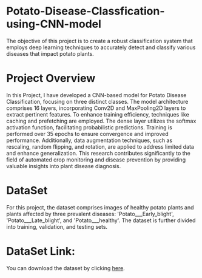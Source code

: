 # Potato-Disease-Classfication-using-CNN-model
The objective of this project is to create a robust classification system that employs deep learning techniques to accurately detect and classify various diseases that impact potato plants. 
# Project Overview
In this Project, I have developed a CNN-based model for Potato Disease Classification, focusing on three distinct classes. The model architecture comprises 16 layers, incorporating Conv2D and MaxPooling2D layers to extract pertinent features. To enhance training efficiency, techniques like caching and prefetching are employed. The dense layer utilizes the softmax activation function, facilitating probabilistic predictions. Training is performed over 35 epochs to ensure convergence and improved performance. Additionally, data augmentation techniques, such as rescaling, random flipping, and rotation, are applied to address limited data and enhance generalization. This research contributes significantly to the field of automated crop monitoring and disease prevention by providing valuable insights into plant disease diagnosis.
# DataSet
For this project, the dataset comprises images of healthy potato plants and plants affected by three prevalent diseases: 'Potato___Early_blight', 'Potato___Late_blight', and 'Potato___healthy'. The dataset is further divided into training, validation, and testing sets.
# DataSet Link:
You can download the dataset by clicking [here](https://www.kaggle.com/datasets/arjuntejaswi/plant-village).
